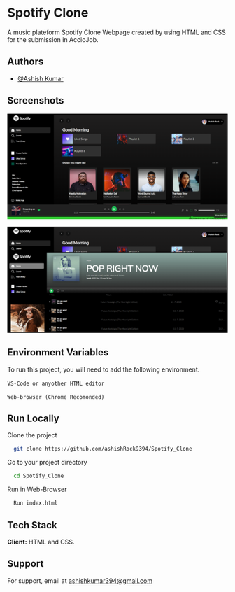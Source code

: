 
# Spotify Clone

A music plateform Spotify Clone Webpage created by using HTML and CSS for the submission in AccioJob.


## Authors

- [@Ashish Kumar](https://www.github.com/AshishRock9394)


## Screenshots

![App Screenshot](https://github.com/Ashishrock9394/Spotify_Clone/blob/main/Icons/Screenshots/main.png)

![App Screenshot](https://github.com/Ashishrock9394/Spotify_Clone/blob/main/Icons/Screenshots/player.png)

## Environment Variables

To run this project, you will need to add the following environment.

`VS-Code or anyother HTML editor`

`Web-browser (Chrome Recomonded)`

## Run Locally

Clone the project

```bash
  git clone https://github.com/ashishRock9394/Spotify_Clone
```

Go to your project directory

```bash
  cd Spotify_Clone
```
Run in Web-Browser

```bash
  Run index.html
```
## Tech Stack

**Client:** HTML and CSS.


## Support

For support, email at ashishkumar394@gmail.com
